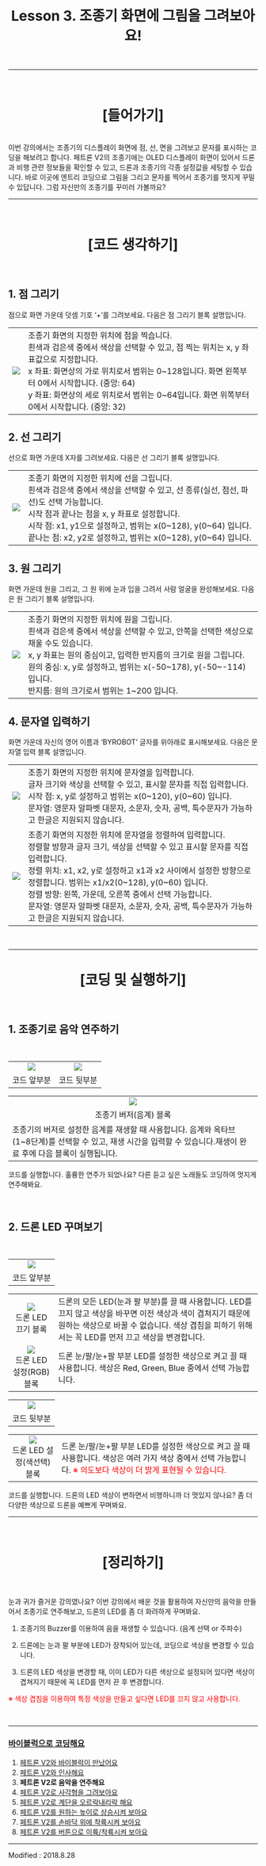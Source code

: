 <br>

<div align="center">
    <h1>Lesson 3. 조종기 화면에 그림을 그려보아요!</h1>
</div>

<br>

---

<br>


<div align="center">
    <h1>[들어가기]</h1>
</div>

<br>
이번 강의에서는 조종기의 디스플레이 화면에 점, 선, 면을 그려보고 문자를 표시하는 코딩을 해보려고 합니다. 페트론 V2의 조종기에는 OLED 디스플레이 화면이 있어서 드론과 비행 관련 정보들을 확인할 수 있고, 드론과 조종기의 각종 설정값을 세팅할 수 있습니다. 바로 이곳에 엔트리 코딩으로 그림을 그리고 문자를 찍어서 조종기를 멋지게 꾸밀 수 있답니다. 그럼 자신만의 조종기를 꾸미러 가볼까요?

---

<br>
<div align="center">
    <h1>[코드 생각하기]</h1>
</div>

<br>

<h2> 1. 점 그리기</h2>

점으로 화면 가운데 덧셈 기호 ‘+’를 그려보세요. 다음은 점 그리기 블록 설명입니다.

<div align="center">
    <table>
        <tr>
            <td><img src="images/image60.png"></td>
            <td>조종기 화면의 지정한 위치에 점을 찍습니다. <br>
            흰색과 검은색 중에서 색상을 선택할 수 있고, 점 찍는 위치는 x, y 좌표값으로 지정합니다.<br>
            x 좌표: 화면상의 가로 위치로서 범위는 0~128입니다. 화면 왼쪽부터 0에서 시작합니다. (중앙: 64)<br>
            y 좌표: 화면상의 세로 위치로서 범위는 0~64입니다. 화면 위쪽부터 0에서 시작합니다. (중앙: 32)
            </td>
        </tr>
    </table>
</div>

<h2> 2. 선 그리기</h2>

선으로 화면 가운데 X자를 그려보세요. 다음은 선 그리기 블록 설명입니다.

<div align="center">
    <table>
        <tr>
            <td><img src="images/image61.png"></td>
            <td>조종기 화면의 지정한 위치에 선을 그립니다. <br>
            흰색과 검은색 중에서 색상을 선택할 수 있고, 선 종류(실선, 점선, 파선)도 선택 가능합니다. <br>
            시작 점과 끝나는 점을 x, y 좌표로 설정합니다.<br>
            시작 점: x1, y1으로 설정하고, 범위는 x(0~128), y(0~64) 입니다.<br>
            끝나는 점: x2, y2로 설정하고, 범위는 x(0~128), y(0~64) 입니다.
            </td>
        </tr>
    </table>
</div>

<h2> 3. 원 그리기</h2>

화면 가운데 원을 그리고, 그 원 위에 눈과 입을 그려서 사람 얼굴을 완성해보세요. 다음은 원 그리기 블록 설명입니다.

<div align="center">
    <table>
        <tr>
            <td><img src="images/image62.png"></td>
            <td>조종기 화면의 지정한 위치에 원을 그립니다. <br>
            흰색과 검은색 중에서 색상을 선택할 수 있고, 안쪽을 선택한 색상으로 채울 수도 있습니다. <br>
            x, y 좌표는 원의 중심이고, 입력한 반지름의 크기로 원을 그립니다.<br>
            원의 중심: x, y로 설정하고, 범위는 x(-50~178), y(-50~-114) 입니다.<br>
            반지름: 원의 크기로서 범위는 1~200 입니다.
            </td>
        </tr>
    </table>
</div>

<h2> 4. 문자열 입력하기</h2>

화면 가운데 자신의 영어 이름과 ‘BYROBOT’ 글자를 위아래로 표시해보세요. 다음은 문자열 입력 블록 설명입니다.

<div align="center">
    <table>
        <tr>
            <td><img src="images/image63.png"></td>
            <td>조종기 화면의 지정한 위치에 문자열을 입력합니다.<br> 
            글자 크기와 색상을 선택할 수 있고, 표시할 문자를 직접 입력합니다.<br>
            시작 점: x, y로 설정하고 범위는 x(0~120), y(0~60) 입니다.<br>
            문자열: 영문자 알파벳 대문자, 소문자, 숫자, 공백, 특수문자가 가능하고 한글은 지원되지 않습니다.
            </td>
        </tr>
        <tr>
            <td><img src="images/image64.png"></td>
            <td>조종기 화면의 지정한 위치에 문자열을 정렬하여 입력합니다. <br>
            정렬할 방향과 글자 크기, 색상을 선택할 수 있고 표시할 문자를 직접 입력합니다. <br>
            정렬 위치: x1, x2, y로 설정하고 x1과 x2 사이에서 설정한 방향으로 정렬합니다. 범위는 x1/x2(0~128), y(0~60) 입니다.<br>
            정렬 방향: 왼쪽, 가운데, 오른쪽 중에서 선택 가능합니다.<br>
            문자열: 영문자 알파벳 대문자, 소문자, 숫자, 공백, 특수문자가 가능하고 한글은 지원되지 않습니다.
            </td>
        </tr>
    </table>
</div>

<br>

---

<div align="center">
    <h1>[코딩 및 실행하기]</h1>
</div>

<br>

<h2> 1. 조종기로 음악 연주하기</h2>
<br>
<div align="center">
    <table>
        <tr>
            <td>
                <div align="center">
                    <img src="images/image33(2).png"><br>
                </div>
            </td>
            <td>
                <div align="center">
                    <img src="images/image34(2).png"><br>
                </div>
            </td>
        </tr>
        <tr>
            <td>
                <div align="center">
                    코드 앞부분
                </div>
            </td>
            <td>
                <div align="center">
                    코드 뒷부분
                </div>
            </td>
        </tr>
    </table>
</div>
<div align="center">
    <table>
        <tr>
            <td>
                <div align="center">
                    <img src="images/image35(2).png"><br>
                </div>
            </td>
        </tr>
        <tr>
            <td>
                <div align="center">
                    조종기 버저(음계) 블록
                </div>
            </td>
        </tr>
        <tr>
            <td>
        조종기의 버저로 설정한 음계를 재생할 때 사용합니다. 음계와 옥타브(1~8단계)를 선택할 수 있고, 재생 시간을 입력할 수 있습니다.재생이 완료 후에 다음 블록이 실행됩니다.
            </td>
        </tr>
    </table>
</div>

코드를 실행합니다. 훌륭한 연주가 되었나요? 다른 듣고 싶은 노래들도 코딩하여 멋지게 연주해봐요.

<br>

<h2> 2. 드론 LED 꾸며보기</h2>

<br>

<div align="center">
    <table>
        <tr>
            <td>
                <div align="center">
                    <img src="images/image36(2).png"><br>
                </div>
            </td>
        </tr>
        <tr>
            <td>
                <div align="center">
                    코드 앞부분
                </div>
            </td>
        </tr>
    </table>
</div>

<div align="center">
    <table>
        <tr>
            <td>
                <div align="center">
                    <img src="images/image37(2).png"><br>
                    드론 LED 끄기 블록
                </div>
            </td>
            <td>
                <div align="left">
                    드론의 모든 LED(눈과 팔 부분)를 끌 때 사용합니다. 
                    LED를 끄지 않고 색상을 바꾸면 이전 색상과 색이 겹쳐지기 때문에 원하는 색상으로 바꿀 수 없습니다.
                    색상 겹침을 피하기 위해서는 꼭 LED를 먼저 끄고 색상을 변경합니다.
                </div>
            </td>
        </tr>
        <tr>
            <td>
                <div align="center">
                    <img src="images/image38(2).png"><br>
                    드론 LED 설정(RGB) 블록
                </div>
            </td>
            <td>
                <div align="left">
                    드론 눈/팔/눈+팔 부분 LED를 설정한 색상으로 켜고 끌 때 사용합니다.
                    색상은 Red, Green, Blue 중에서 선택 가능합니다.
                </div>
            </td>
        </tr>
    </table>
</div>
<div align="center">
    <table>
        <tr>
            <td>
                <div align="center">
                    <img src="images/image40(2).png"><br>
                </div>
            </td>
        </tr>
        <tr>
            <td>
                <div align="center">
                    코드 뒷부분
                </div>
            </td>
        </tr>
    </table>
</div>

<div align="center">
    <table>
        <tr>
            <td>
                <div align="center">
                    <img src="images/image41(2).png"><br>
                    드론 LED 설정(색선택) 블록
                </div>
            </td>
            <td>
                <div align="left">
                    드론 눈/팔/눈+팔 부분 LED를 설정한 색상으로 켜고 끌 때 사용합니다. 
                    색상은 여러 가지 색상 중에서 선택 가능합니다. 
                    <font color="red">※ 의도보다 색상이 더 밝게 표현될 수 있습니다.</font>
                </div>
            </td>
        </tr>
    </table>
</div>
코드를 실행합니다. 드론의 LED 색상이 변하면서 비행하니까 더 멋있지 않나요? 좀 더 다양한 색상으로 드론을 예쁘게 꾸며봐요.

---

<br>


<div align="center">
    <h1>[정리하기]</h1>
</div>

<br>

눈과 귀가 즐거운 강의였나요? 이번 강의에서 배운 것을 활용하여 자신만의 음악을 만들어서 조종기로 연주해보고, 드론의 LED를 좀 더 화려하게 꾸며봐요.

1. 조종기의 Buzzer를 이용하여 음을 재생할 수 있습니다. (음계 선택 or 주파수)

2. 드론에는 눈과 팔 부분에 LED가 장착되어 있는데, 코딩으로 색상을 변경할 수 있습니다.

3. 드론의 LED 색상을 변경할 때, 이미 LED가 다른 색상으로 설정되어 있다면 색상이 겹쳐지기 때문에 꼭 LED를 먼저 끈 후 변경합니다.

<font color="red">※ 색상 겹침을 이용하여 특정 색상을 만들고 싶다면 LED를 끄지 않고 사용합니다.</font>


<br>

---

### [바이블럭으로 코딩해요](../)

 1. [페트론 V2와 바이블럭이 만났어요](../lesson1)
 2. [페트론 V2와 인사해요](../lesson2)
 3. **페트론 V2로 음악을 연주해요**
 4. [페트론 V2로 사각형을 그려보아요](../lesson4)
 5. [페트론 V2로 계단을 오르락내리락 해요](../lesson5)
 6. [페트론 V2를 원하는 높이로 상승시켜 보아요](../lesson6)
 7. [페트론 V2를 손바닥 위에 착륙시켜 보아요](../lesson7)
 8. [페트론 V2를 버튼으로 이륙/착륙시켜 보아요](../lesson8)

---

Modified : 2018.8.28